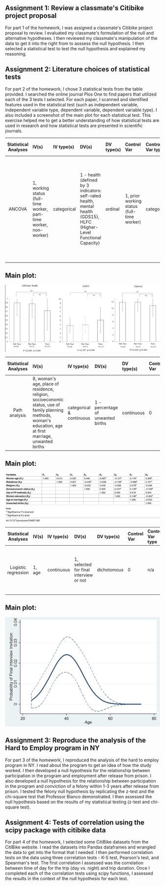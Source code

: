 ## Assignment 1: Review a classmate's Citibike project proposal

For part 1 of the homework, I was assigned a classmate's Citibike project proposal to review. I evaluated my classmate's formulation of the null and alternative hypotheses. I then reviewed my classmate's manipulation of the data to get it into the right from to asssess the null hypothesis. I then selected a statistical test to test the null hypothesis and explained my reasoning. 

## Assignment 2: Literature choices of statistical tests

For part 2 of the homework, I chose 3 statistical tests from the table provided. I searched the online journal Plos One to find papers that utilized each of the 3 tests I selected. For each paper, I scanned and identified features used in the statistical test (such as independent variable, independent variable type, dependent variable, dependent variable type). I also included a screenshot of the main plot for each statistical test. This exercise helped me to get a better understanding of how statistical tests are used in research and how statistical tests are presented in scientific journals. 

| **Statistical Analyses**	|  **IV(s)**  |  **IV type(s)** |  **DV(s)**  |  **DV type(s)**  |  **Control Var** | **Control Var type**  | **Question to be answered** | **_H0_** | **alpha** | **link to paper**| 
|:----------:|:----------|:------------|:-------------|:-------------|:------------|:------------- |:------------------|:----:|:-------:|:-------|
ANCOVA	| 1, working status (full-time worker, part-time worker, non-worker) | categorical | 1 - health (defined by 3 indicators: self-rated health, mental health (GDS15), HLFC (Higher-Level Functional Capacity)| ordinal | 1, prior working status (full-time worker) | categorical | 	Are Japanese people from Wako city age 65 and older who continue working healthier than Japanese people from Wako city age 65 and older who retire?  | Retiree health >= Worker health | 0.01 | [Effects of the Change in Working Status on the Health of Older People in Japan](https://journals.plos.org/plosone/article?id=10.1371/journal.pone.0144069) |

## Main plot: 

![main plot](japanese_health.png)


| **Statistical Analyses**	|  **IV(s)**  |  **IV type(s)** |  **DV(s)**  |  **DV type(s)**  |  **Control Var** | **Control Var type**  | **Question to be answered** | **_H0_** | **alpha** | **link to paper**| 
|:----------:|:----------|:------------|:-------------|:-------------|:------------|:------------- |:------------------|:----:|:-------:|:-------|
Path analysis	| 8, woman's age, place of residence, religion, socioeconomic status, use of family planning methods, woman's education, age at first marriage, unwanted births | categorical & continuous | 1 - percentage of unwanted births | continuous | 0 | n/a | 	What are the direct and indirect effects of socio-demographic factors on unwanted births in Bangladesh? | socio-demographic factors have no effect on unwanted births in Bangladesh | 0.01 | [Correlates of Unwanted Births in Bangladesh: A Study through Path Analysis](https://journals.plos.org/plosone/article?id=10.1371/journal.pone.0164007) |

## Main plot: 

![main plot](bangladesh_births.png)


| **Statistical Analyses**	|  **IV(s)**  |  **IV type(s)** |  **DV(s)**  |  **DV type(s)**  |  **Control Var** | **Control Var type**  | **Question to be answered** | **_H0_** | **alpha** | **link to paper**| 
|:----------:|:----------|:------------|:-------------|:-------------|:------------|:------------- |:------------------|:----:|:-------:|:-------|
Logistic regression	| 1, age | continuous | 1, selected for final interview or not | dichotomous | 0 | n/a | 	Does age have an effect in the astronaut final interview selection process? | age has no effect on being selected for final interview | 0.05 | 

## Main plot:

![main plot](astronauts.png)

## Assignment 3: Reproduce the analysis of the Hard to Employ program in NY

For part 3 of the homework, I reproduced the analysis of the hard to employ program in NY. I read about the program to get an idea of how the study worked. I then developed a null hypothesis for the relationship between participation in the program and employment after release from prison. I also developed a null hypothesis for the relationship between participation in the program and conviction of a felony within 1-3 years after release from prison. I tested the felony null hypothesis by replicating the z-test and the chi-square test that Professor Bianco demonstrated. I then assessed the null hypothesis based on the results of my statistical testing (z-test and chi-square test). 

## Assignment 4: Tests of correlation using the scipy package with citibike data

For part 4 of the homework, I selected some CitiBike datasets from the CitiBike website. I read the datasets into Pandas dataframes and wrangled the data to get into the format that I needed. I then performed correlation tests on the data using three correlation tests - K-S test, Pearson's test, and Spearman's test. The first correlation I assessed was the correlation between time of day for the trip (day vs. night) and trip duration. Once I completed each of the correlation tests using scipy functions, I assessed the results in the context of the null hypothesis for each test. 



